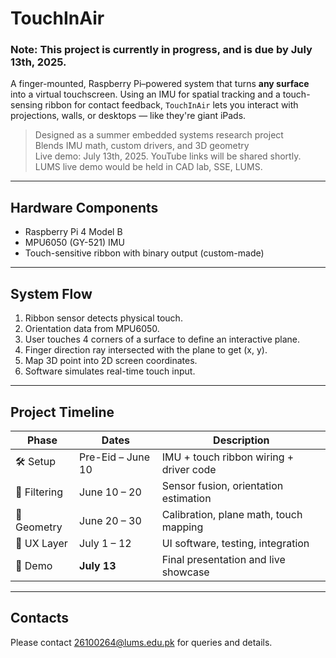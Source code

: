 # TouchInAir

### Note: This project is currently in progress, and is due by July 13th, 2025.

A finger-mounted, Raspberry Pi–powered system that turns **any surface** into a virtual touchscreen. Using an IMU for spatial tracking and a touch-sensing ribbon for contact feedback, `TouchInAir` lets you interact with projections, walls, or desktops — like they're giant iPads.

> Designed as a summer embedded systems research project  
> Blends IMU math, custom drivers, and 3D geometry  
> Live demo: July 13th, 2025. YouTube links will be shared shortly. LUMS live demo would be held in CAD lab, SSE, LUMS.

---

## Hardware Components

- Raspberry Pi 4 Model B
- MPU6050 (GY-521) IMU
- Touch-sensitive ribbon with binary output (custom-made)

---

## System Flow

1. Ribbon sensor detects physical touch.
2. Orientation data from MPU6050.
3. User touches 4 corners of a surface to define an interactive plane.
4. Finger direction ray intersected with the plane to get (x, y).
5. Map 3D point into 2D screen coordinates.
6. Software simulates real-time touch input.

---

## Project Timeline

| Phase | Dates | Description |
|-------|-------|-------------|
| 🛠️ Setup | Pre-Eid – June 10 | IMU + touch ribbon wiring + driver code |
| 🧪 Filtering | June 10 – 20 | Sensor fusion, orientation estimation |
| 📐 Geometry | June 20 – 30 | Calibration, plane math, touch mapping |
| 👤 UX Layer | July 1 – 12 | UI software, testing, integration |
| 🚀 Demo | **July 13** | Final presentation and live showcase |

---

## Contacts

Please contact 26100264@lums.edu.pk for queries and details.

